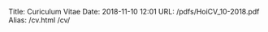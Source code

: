 Title: Curiculum Vitae
Date: 2018-11-10 12:01
URL: /pdfs/HoiCV_10-2018.pdf
Alias: /cv.html
        /cv/


